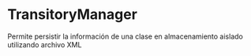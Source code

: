 # TransitoryManager
Permite persistir la información de una clase en almacenamiento aislado utilizando archivo XML
